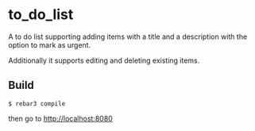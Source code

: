 to_do_list
=====

A to do list supporting adding items with a title and a description with the option to mark as urgent.

Additionally it supports editing and deleting existing items.

Build
-----

```
$ rebar3 compile
```

then go to <http://localhost:8080>